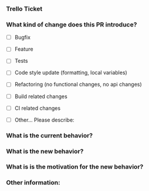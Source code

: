 ### Trello Ticket

### What kind of change does this PR introduce?
<!-- checkmark by changing [ ] to [x] -->
- [ ] Bugfix
- [ ] Feature
- [ ] Tests
- [ ] Code style update (formatting, local variables)
- [ ] Refactoring (no functional changes, no api changes)
- [ ] Build related changes
- [ ] CI related changes
- [ ] Other... Please describe:


### What is the current behavior?


### What is the new behavior?


### What is is the motivation for the new behavior?


### Other information:
